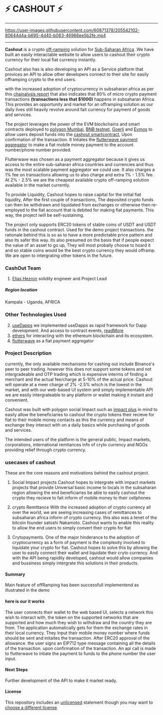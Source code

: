 # ⚡ CASHOUT ⚡

---

https://user-images.githubusercontent.com/60871378/205542102-80644d4a-b695-4d40-b063-46966ee5b2fe.mp4

---

**Cashout** is a crypto [off-ramping](https://www.babypips.com/crypto/learn/what-are-fiat-on-ramps-and-off-ramps) solution for [Sub-Saharan Africa](https://en.wikipedia.org/wiki/Sub-Saharan_Africa) .We have built an easily interactable website to allow users to cashout their crypto currency for their local fiat currency instantly.

Cashout also has is also developing an API as a Service platform that provices an API to allow other developers connect to their site for easily offramping crypto to the end users.

with the increased adoption of cryptocurrency in subsaharan africa as per this [chainalysis report](https://blog.chainalysis.com/reports/sub-saharan-africa-cryptocurrency-geography-report-2022-preview/#:~:text=Sub%2Dsaharan%20Africa%20accounts%20for,growth%20over%20the%20year%20prior.) that also indicates that 80% of micro crypto payment transactions **(transactions less that $1000)** happens in subsaharan Africa.
This provides an opportunity and market for an offramping solution as our daily lives still heavily revolve around fait currency for payment of goods and services.

The project leverages the power of the EVM blockchains and smart contracts deployed to [polygon Mumbai](https://mumbai.polygonscan.com/address/0xC759Bb0e3c478a787A7A59fbc553caa40668Db94#code), [BNB testnet](https://testnet.bscscan.com/address/0xafb5d29c6df9ea4aa69f9ee0ff873daab9785d83#code), [Goerli](https://goerli.etherscan.io/address/0x833e018B765087b6be5fd4830019ec43964F8Dcb#code) and [Evmos](https://evm.evmos.org/address/0xA5C45ADEde32A4AEC8A754d9ee43804A61AB7aB5) to allow users deposit funds into the [cashout smartcontract](https://github.com/eliashezron/evmosHackathon/blob/93d2421f38bd123490577a37e5980010c4ce5b18/hardhat/contracts/CashOutContract.sol#L8), Upon confirmation of the transaction. It Intiates the [flutterwave payment aggregator](developer.flutterwave.com) to make a fiat mobile money payment to the account number/phone number provided.

Flutterwave was chosen as a payment aggregator because it gives us access to the entire sub-saharan africa countries and currencies and thus was the most scalable payment aggregator we could use. It also charges a 1% fee on transactions allowing us to also charge and extra 1% - 1.5% fee. At 2% - 2.5% we are the cheapest available crypto off-ramping solution available in the market currently.

To provide Liquidity, Cashout hopes to raise capital for the initial fiat liquidity, After the first couple of transactions, The deposited crypto funds can then be withdrawn and liquidated from exchanges or otherwise then re-employed to the fiat account that is debited for making fiat payments. This way, the project iwill be self-sustaining.

The project only supports ERC20 tokens of stable coins of USDT and USDT funds in the cashout contract. Used for the demo project transactions. the rationale behind this is so as to have a more predictable price pattern and also its safer this way. Its also presumed on the basis that if people expect the value of an asset to go up, They will most probally choose to hoard it and so stable coins would be the best crypto currency they would offramp. We are open to intergrating other tokens in the future.

### CashOut Team

1. [Elias Hezron](eliashezron23@gmail.com) solidity engineer and Project Lead

##### Region location

Kampala - Uganda, AFRICA

### Other Technologies Used

2. [useDapps](https://usedapp-docs.netlify.app/docs/) we implemented useDapps as rapid framework for Dapp development. And access to contract events, [readMore](https://github.com/TrueFiEng/useDApp)
3. [ethers](https://docs.ethers.io/v5/) for interacting with the ethereum blockchain and its ecosystem.
4. [flutterwave](developer.flutterwave.com) as a fiat payment aggregator

### Project Description

currently, the only available mechanisms for cashing out include Binance's peer to peer trading. however this does not support some tokens and not intergradeable and OTP trading which is expensive interms of finding a merchant and the actual fee/charge at 5-10% of the actual price.
Cashout will operate at a meer charge of 2% -2.5% which is the lowest in the market, and with our web-based UI system and simply implementable API we are easily intergrateable to any platform or wallet making it instant and convenient.

Cashout was built with polygon social Impact such as [impact plus](https://www.impact-plus.io/) in mind to easily allow the beneficiaries to cashout the crypto tokens their recieve for fiat to their mobile money contacts as this the currency and means of exchange they interact with on a daily basics while purchasing of goods and services.

The intended users of the platform is the general public, Impact markets, corporations, international remitances info of cryto currency and NGOs providing relief through crypto currency.

### usecases of cashout

These are the core reasons and motivations behind the cashout project.

1. Social Impact projects
   Cashout hopes to intergrate with impact markets projects that provide Universal basic income to locals in the subsaharan region allowing the end beneficiaries be able to easily cashout the crypto they recieve to fait inform of mobile money to their cellphones

2. crypto Remittance
   With the increased adoption of crypto currency all over the world, we are seeing increasing cases of remittances to subsaharan africa inform of crypto currency. this also was a tenet of the bitcoin founder satoshi Nakamoto. Cashout wants to enable this reality to allow the end users to simply convert their crypto for fiat

3. Crytopayments.
   One of the major hinderance to the adoption of cryptocurrency as a form of payment is the complexity involved to liquidate your crypto for fiat. Cashout hopes to solve this by allowing the user to easily connect their wallet and liquidate their cryto currency. And with the API being rapidily developed, cashout would allow companies and bussiness simply intergrate this solutions in their products.

#### Summary

Main feature of offRamping has been successfull implementend as illustrated in the demo

#### here is our it works

The user connects their wallet to the web based UI, selects a network this wish to interact with, the token on the supported networks that are supported and how much they wish to withdraw and the country they are from. The application automatically gets for them the exchange rates in their local currency. They Input their mobile money number where funds should be sent and initaites the transaction.
After ERC20 approval of the allowance. the user signs an EIP712 type message containing all the details of the transaction. upon confirmation of the transaction. An api call is made to flutterwave to intiate the payment to funds to the phone number the user input.

#### Next Steps

Further development of the API to make it market ready.

#### License

This repository includes an [unlicensed](http://unlicense.org/) statement though you may want to [choose a different license](https://choosealicense.com/).
